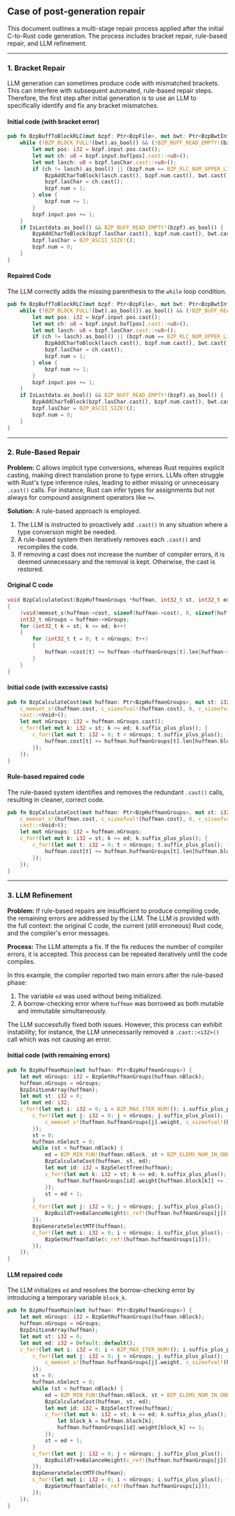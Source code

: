 ## Case of post-generation repair

This document outlines a multi-stage repair process applied after the initial C-to-Rust code generation. The process includes bracket repair, rule-based repair, and LLM refinement.

---

### 1. Bracket Repair

LLM generation can sometimes produce code with mismatched brackets. This can interfere with subsequent automated, rule-based repair steps. Therefore, the first step after initial generation is to use an LLM to specifically identify and fix any bracket mismatches.

#### Initial code (with bracket error)

```rust
pub fn BzpBuffToBlockRLC(mut bzpf: Ptr<BzpFile>, mut bwt: Ptr<BzpBwtInfo>, mut IsLastdata: bool) {
    while (!BZP_BLOCK_FULL!(bwt).as_bool() && (!BZP_BUFF_READ_EMPTY!(bzpf)).as_bool() {
        let mut pos: i32 = bzpf.input.pos.cast();
        let mut ch: u8 = bzpf.input.buf[pos].cast::<u8>();
        let mut lasch: u8 = bzpf.lasChar.cast::<u8>();
        if (ch != lasch).as_bool() || (bzpf.num == BZP_RLC_NUM_UPPER_LIMIT!()).as_bool() {
            BzpAddCharToBlock(lasch.cast(), bzpf.num.cast(), bwt.cast());
            bzpf.lasChar = ch.cast();
            bzpf.num = 1;
        } else {
            bzpf.num += 1;
        }
        bzpf.input.pos += 1;
    }
    if IsLastdata.as_bool() && BZP_BUFF_READ_EMPTY!(bzpf).as_bool() {
        BzpAddCharToBlock(bzpf.lasChar.cast(), bzpf.num.cast(), bwt.cast());
        bzpf.lasChar = BZP_ASCII_SIZE!();
        bzpf.num = 0;
    }
}
```

#### Repaired Code

The LLM correctly adds the missing parenthesis to the `while` loop condition.

```rust
pub fn BzpBuffToBlockRLC(mut bzpf: Ptr<BzpFile>, mut bwt: Ptr<BzpBwtInfo>, mut IsLastdata: bool) {
    while (!BZP_BLOCK_FULL!(bwt).as_bool()).as_bool() && (!BZP_BUFF_READ_EMPTY!(bzpf).as_bool()).as_bool() {
        let mut pos: i32 = bzpf.input.pos.cast();
        let mut ch: u8 = bzpf.input.buf[pos].cast::<u8>();
        let mut lasch: u8 = bzpf.lasChar.cast::<u8>();
        if (ch != lasch).as_bool() || (bzpf.num == BZP_RLC_NUM_UPPER_LIMIT!()).as_bool() {
            BzpAddCharToBlock(lasch.cast(), bzpf.num.cast(), bwt.cast());
            bzpf.lasChar = ch.cast();
            bzpf.num = 1;
        } else {
            bzpf.num += 1;
        }
        bzpf.input.pos += 1;
    }
    if IsLastdata.as_bool() && BZP_BUFF_READ_EMPTY!(bzpf).as_bool() {
        BzpAddCharToBlock(bzpf.lasChar.cast(), bzpf.num.cast(), bwt.cast());
        bzpf.lasChar = BZP_ASCII_SIZE!();
        bzpf.num = 0;
    }
}
```

---

### 2. Rule-Based Repair

**Problem:** C allows implicit type conversions, whereas Rust requires explicit casting, making direct translation prone to type errors. LLMs often struggle with Rust's type inference rules, leading to either missing or unnecessary `.cast()` calls. For instance, Rust can infer types for assignments but not always for compound assignment operators like `+=`.

**Solution:** A rule-based approach is employed.
1.  The LLM is instructed to proactively add `.cast()` in any situation where a type conversion might be needed.
2.  A rule-based system then iteratively removes each `.cast()` and recompiles the code.
3.  If removing a cast does not increase the number of compiler errors, it is deemed unnecessary and the removal is kept. Otherwise, the cast is restored.

#### Original C code

```c
void BzpCalculateCost(BzpHuffmanGroups *huffman, int32_t st, int32_t ed)
{
    (void)memset_s(huffman->cost, sizeof(huffman->cost), 0, sizeof(huffman->cost));
    int32_t nGroups = huffman->nGroups;
    for (int32_t k = st; k <= ed; k++)
    {
        for (int32_t t = 0; t < nGroups; t++)
        {
            huffman->cost[t] += huffman->huffmanGroups[t].len[huffman->block[k]];
        }
    }
}
```

#### Initial code (with excessive casts)

```rust
pub fn BzpCalculateCost(mut huffman: Ptr<BzpHuffmanGroups>, mut st: i32, mut ed: i32) {
    c_memset_s!(huffman.cost, c_sizeofval!(huffman.cost), 0, c_sizeofval!(huffman.cost));
    cast::<Void>();
    let mut nGroups: i32 = huffman.nGroups.cast();
    c_for!(let mut k: i32 = st; k <= ed; k.suffix_plus_plus(); {
        c_for!(let mut t: i32 = 0; t < nGroups; t.suffix_plus_plus(); {
            huffman.cost[t] += huffman.huffmanGroups[t].len[huffman.block[k]].cast();
        });
    });
}
```

#### Rule-based repaired code

The rule-based system identifies and removes the redundant `.cast()` calls, resulting in cleaner, correct code.

```rust
pub fn BzpCalculateCost(mut huffman: Ptr<BzpHuffmanGroups>, mut st: i32, mut ed: i32) {
    c_memset_s!(huffman.cost, c_sizeofval!(huffman.cost), 0, c_sizeofval!(huffman.cost));
    cast::<Void>();
    let mut nGroups: i32 = huffman.nGroups;
    c_for!(let mut k: i32 = st; k <= ed; k.suffix_plus_plus(); {
        c_for!(let mut t: i32 = 0; t < nGroups; t.suffix_plus_plus(); {
            huffman.cost[t] += huffman.huffmanGroups[t].len[huffman.block[k]];
        });
    });
}
```

---

### 3. LLM Refinement

**Problem:** If rule-based repairs are insufficient to produce compiling code, the remaining errors are addressed by the LLM. The LLM is provided with the full context: the original C code, the current (still erroneous) Rust code, and the compiler's error messages.

**Process:** The LLM attempts a fix. If the fix reduces the number of compiler errors, it is accepted. This process can be repeated iteratively until the code compiles.

In this example, the compiler reported two main errors after the rule-based phase:
1.  The variable `ed` was used without being initialized.
2.  A borrow-checking error where `huffman` was borrowed as both mutable and immutable simultaneously.

The LLM successfully fixed both issues. However, this process can exhibit instability; for instance, the LLM unnecessarily removed a `.cast::<i32>()` call which was not causing an error.

#### Initial code (with remaining errors)

```rust
pub fn BzpHuffmanMain(mut huffman: Ptr<BzpHuffmanGroups>) {
    let mut nGroups: i32 = BzpGetHuffmanGroups(huffman.nBlock);
    huffman.nGroups = nGroups;
    BzpInitLenArray(huffman);
    let mut st: i32 = 0;
    let mut ed: i32;
    c_for!(let mut i: i32 = 0; i < BZP_MAX_ITER_NUM!(); i.suffix_plus_plus(); {
        c_for!(let mut j: i32 = 0; j < nGroups; j.suffix_plus_plus(); {
            c_memset_s!(huffman.huffmanGroups[j].weight, c_sizeofval!(huffman.huffmanGroups[j].weight), 0, c_sizeofval!(huffman.huffmanGroups[j].weight)).cast::<Void>();
        });
        st = 0;
        huffman.nSelect = 0;
        while (st < huffman.nBlock) {
            ed = BZP_MIN_FUN!(huffman.nBlock, st + BZP_ELEMS_NUM_IN_ONE_GROUP!()).cast::<i32>() - 1;
            BzpCalculateCost(huffman, st, ed);
            let mut id: i32 = BzpSelectTree(huffman);
            c_for!(let mut k: i32 = st; k <= ed; k.suffix_plus_plus(); {
                huffman.huffmanGroups[id].weight[huffman.block[k]] += 1;
            });
            st = ed + 1;
        }
        c_for!(let mut j: i32 = 0; j < nGroups; j.suffix_plus_plus(); {
            BzpBuildTreeBalanceHeight(c_ref!(huffman.huffmanGroups[j]));
        });
        BzpGenerateSelectMTF(huffman);
        c_for!(let mut i: i32 = 0; i < nGroups; i.suffix_plus_plus(); {
            BzpGetHuffmanTable(c_ref!(huffman.huffmanGroups[i]));
        });
    });
}
```

#### LLM repaired code

The LLM initializes `ed` and resolves the borrow-checking error by introducing a temporary variable `block_k`.

```rust
pub fn BzpHuffmanMain(mut huffman: Ptr<BzpHuffmanGroups>) {
    let mut nGroups: i32 = BzpGetHuffmanGroups(huffman.nBlock);
    huffman.nGroups = nGroups;
    BzpInitLenArray(huffman);
    let mut st: i32 = 0;
    let mut ed: i32 = Default::default();
    c_for!(let mut i: i32 = 0; i < BZP_MAX_ITER_NUM!(); i.suffix_plus_plus(); {
        c_for!(let mut j: i32 = 0; j < nGroups; j.suffix_plus_plus(); {
            c_memset_s!(huffman.huffmanGroups[j].weight, c_sizeofval!(huffman.huffmanGroups[j].weight), 0, c_sizeofval!(huffman.huffmanGroups[j].weight)).cast::<Void>();
        });
        st = 0;
        huffman.nSelect = 0;
        while (st < huffman.nBlock) {
            ed = BZP_MIN_FUN!(huffman.nBlock, st + BZP_ELEMS_NUM_IN_ONE_GROUP!()) - 1;
            BzpCalculateCost(huffman, st, ed);
            let mut id: i32 = BzpSelectTree(huffman);
            c_for!(let mut k: i32 = st; k <= ed; k.suffix_plus_plus(); {
                let block_k = huffman.block[k];
                huffman.huffmanGroups[id].weight[block_k] += 1;
            });
            st = ed + 1;
        }
        c_for!(let mut j: i32 = 0; j < nGroups; j.suffix_plus_plus(); {
            BzpBuildTreeBalanceHeight(c_ref!(huffman.huffmanGroups[j]));
        });
        BzpGenerateSelectMTF(huffman);
        c_for!(let mut i: i32 = 0; i < nGroups; i.suffix_plus_plus(); {
            BzpGetHuffmanTable(c_ref!(huffman.huffmanGroups[i]));
        });
    });
}
```